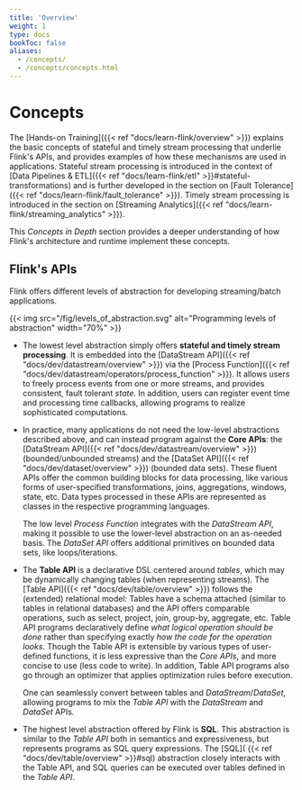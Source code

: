 ```yaml
---
title: 'Overview'
weight: 1
type: docs
bookToc: false
aliases: 
  - /concepts/
  - /concepts/concepts.html
---
```

<!--
Licensed to the Apache Software Foundation (ASF) under one
or more contributor license agreements.  See the NOTICE file
distributed with this work for additional information
regarding copyright ownership.  The ASF licenses this file
to you under the Apache License, Version 2.0 (the
"License"); you may not use this file except in compliance
with the License.  You may obtain a copy of the License at

  http://www.apache.org/licenses/LICENSE-2.0

Unless required by applicable law or agreed to in writing,
software distributed under the License is distributed on an
"AS IS" BASIS, WITHOUT WARRANTIES OR CONDITIONS OF ANY
KIND, either express or implied.  See the License for the
specific language governing permissions and limitations
under the License.
-->

# Concepts

The [Hands-on Training]({{< ref "docs/learn-flink/overview" >}}) explains the basic concepts
of stateful and timely stream processing that underlie Flink's APIs, and provides examples of how these mechanisms are used in applications. Stateful stream processing is introduced in the context of [Data Pipelines & ETL]({{< ref "docs/learn-flink/etl" >}}#stateful-transformations)
and is further developed in the section on [Fault Tolerance]({{< ref "docs/learn-flink/fault_tolerance" >}}). 
Timely stream processing is introduced in the section on [Streaming Analytics]({{< ref "docs/learn-flink/streaming_analytics" >}}).

This _Concepts in Depth_ section provides a deeper understanding of how Flink's architecture and runtime implement these concepts.

## Flink's APIs

Flink offers different levels of abstraction for developing streaming/batch applications.

{{< img src="/fig/levels_of_abstraction.svg" alt="Programming levels of abstraction" width="70%" >}}

  - The lowest level abstraction simply offers **stateful and timely stream processing**. It is
    embedded into the [DataStream API]({{< ref "docs/dev/datastream/overview" >}}) via the [Process
    Function]({{< ref "docs/dev/datastream/operators/process_function" >}}). It allows
    users to freely process events from one or more streams, and provides consistent, fault tolerant
    *state*. In addition, users can register event time and processing time callbacks, allowing
    programs to realize sophisticated computations.

  - In practice, many applications do not need the low-level
    abstractions described above, and can instead program against the **Core APIs**: the
    [DataStream API]({{< ref "docs/dev/datastream/overview" >}})
    (bounded/unbounded streams) and the [DataSet API]({{< ref "docs/dev/dataset/overview" >}}) (bounded data sets). These fluent APIs offer the
    common building blocks for data processing, like various forms of
    user-specified transformations, joins, aggregations, windows, state, etc.
    Data types processed in these APIs are represented as classes in the
    respective programming languages.

    The low level *Process Function* integrates with the *DataStream API*,
    making it possible to use the lower-level abstraction on an as-needed basis. 
    The *DataSet API* offers additional primitives on bounded data sets,
    like loops/iterations.

  - The **Table API** is a declarative DSL centered around *tables*, which may
    be dynamically changing tables (when representing streams).  The [Table
    API]({{< ref "docs/dev/table/overview" >}}) follows the
    (extended) relational model: Tables have a schema attached (similar to
    tables in relational databases) and the API offers comparable operations,
    such as select, project, join, group-by, aggregate, etc.  Table API
    programs declaratively define *what logical operation should be done*
    rather than specifying exactly *how the code for the operation looks*.
    Though the Table API is extensible by various types of user-defined
    functions, it is less expressive than the *Core APIs*, and more concise to
    use (less code to write).  In addition, Table API programs also go through
    an optimizer that applies optimization rules before execution.

    One can seamlessly convert between tables and *DataStream*/*DataSet*,
    allowing programs to mix the *Table API* with the *DataStream* and
    *DataSet* APIs.

  - The highest level abstraction offered by Flink is **SQL**. This abstraction
    is similar to the *Table API* both in semantics and expressiveness, but
    represents programs as SQL query expressions.  The [SQL](
    {{< ref "docs/dev/table/overview" >}}#sql) abstraction closely interacts with the
    Table API, and SQL queries can be executed over tables defined in the
    *Table API*.
